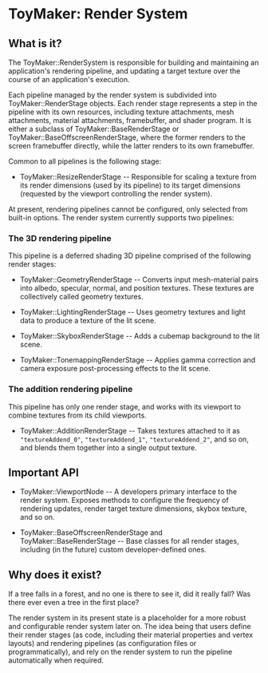 # ToyMaker: Render System

## What is it?

The ToyMaker::RenderSystem is responsible for building and maintaining an application's rendering pipeline, and updating a target texture over the course of an application's execution.

Each pipeline managed by the render system is subdivided into ToyMaker::RenderStage objects.  Each render stage represents a step in the pipeline with its own resources, including texture attachments, mesh attachments, material attachments, framebuffer, and shader program.  It is either a subclass of ToyMaker::BaseRenderStage or ToyMaker::BaseOffscreenRenderStage, where the former renders to the screen framebuffer directly, while the latter renders to its own framebuffer.

Common to all pipelines is the following stage:

- ToyMaker::ResizeRenderStage -- Responsible for scaling a texture from its render dimensions (used by its pipeline) to its target dimensions (requested by the viewport controlling the render system).

At present, rendering pipelines cannot be configured, only selected from built-in options. The render system currently supports two pipelines:

### The 3D rendering pipeline

This pipeline is a deferred shading 3D pipeline comprised of the following render stages:

- ToyMaker::GeometryRenderStage -- Converts input mesh-material pairs into albedo, specular, normal, and position textures.  These textures are collectively called geometry textures.

- ToyMaker::LightingRenderStage -- Uses geometry textures and light data to produce a texture of the lit scene.

- ToyMaker::SkyboxRenderStage -- Adds a cubemap background to the lit scene.

- ToyMaker::TonemappingRenderStage -- Applies gamma correction and camera exposure post-processing effects to the lit scene.

### The addition rendering pipeline

This pipeline has only one render stage, and works with its viewport to combine textures from its child viewports.

- ToyMaker::AdditionRenderStage -- Takes textures attached to it as `"textureAddend_0"`, `"textureAddend_1"`, `"textureAddend_2"`, and so on, and blends them together into a single output texture.

## Important API

- ToyMaker::ViewportNode -- A developers primary interface to the render system.  Exposes methods to configure the frequency of rendering updates, render target texture dimensions, skybox texture, and so on.

- ToyMaker::BaseOffscreenRenderStage and ToyMaker::BaseRenderStage -- Base classes for all render stages, including (in the future) custom developer-defined ones.

## Why does it exist?

If a tree falls in a forest, and no one is there to see it, did it really fall?  Was there ever even a tree in the first place?

The render system in its present state is a placeholder for a more robust and configurable render system later on.  The idea being that users define their render stages (as code, including their material properties and vertex layouts) and rendering pipelines (as configuration files or programmatically), and rely on the render system to run the pipeline automatically when required.
